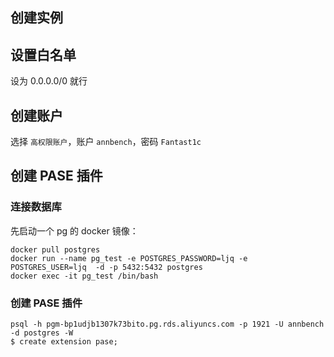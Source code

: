 ## 创建实例

## 设置白名单

设为 0.0.0.0/0 就行

## 创建账户

选择 `高权限账户`，账户 `annbench`，密码 `Fantast1c`

## 创建 PASE 插件

### 连接数据库

先启动一个 pg 的 docker 镜像：

```shell
docker pull postgres
docker run --name pg_test -e POSTGRES_PASSWORD=ljq -e POSTGRES_USER=ljq  -d -p 5432:5432 postgres
docker exec -it pg_test /bin/bash
```

### 创建 PASE 插件

```shell
psql -h pgm-bp1udjb1307k73bito.pg.rds.aliyuncs.com -p 1921 -U annbench -d postgres -W
$ create extension pase;
```
